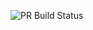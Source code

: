 ![PR Build Status](https://github.com/Edris9/-vning_OOP/actions/workflows/pull_request_check.yml/badge.svg)
